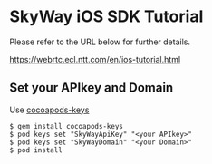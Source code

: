 # SkyWay iOS SDK Tutorial

Please refer to the URL below for further details.

https://webrtc.ecl.ntt.com/en/ios-tutorial.html

## Set your APIkey and Domain

Use [cocoapods-keys](https://github.com/orta/cocoapods-keys)

```
$ gem install cocoapods-keys
$ pod keys set "SkyWayApiKey" "<your APIkey>"
$ pod keys set "SkyWayDomain" "<your Domain>"
$ pod install
```
